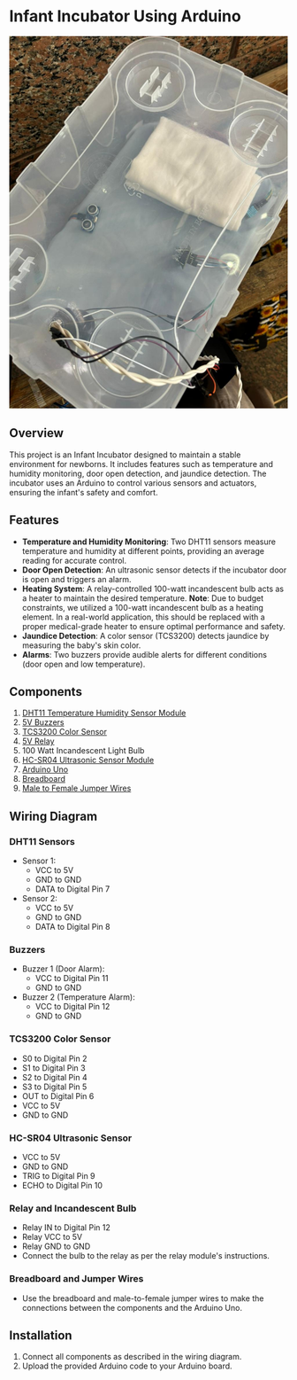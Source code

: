 # Infant Incubator Using Arduino
![Infant Incubator](Image/Incubator.jpeg)

## Overview

This project is an Infant Incubator designed to maintain a stable environment for newborns. It includes features such as temperature and humidity monitoring, door open detection, and jaundice detection. The incubator uses an Arduino to control various sensors and actuators, ensuring the infant's safety and comfort.

## Features

- **Temperature and Humidity Monitoring**: Two DHT11 sensors measure temperature and humidity at different points, providing an average reading for accurate control.
- **Door Open Detection**: An ultrasonic sensor detects if the incubator door is open and triggers an alarm.
- **Heating System**: A relay-controlled 100-watt incandescent bulb acts as a heater to maintain the desired temperature. **Note**: Due to budget constraints, we utilized a 100-watt incandescent bulb as a heating element. In a real-world application, this should be replaced with a proper medical-grade heater to ensure optimal performance and safety.
- **Jaundice Detection**: A color sensor (TCS3200) detects jaundice by measuring the baby's skin color.
- **Alarms**: Two buzzers provide audible alerts for different conditions (door open and low temperature).

## Components

1. [DHT11 Temperature Humidity Sensor Module](https://store.fut-electronics.com/collections/temperature-humidity/products/temperature-amp-humidity-sensor-module)
2. [5V Buzzers](https://store.fut-electronics.com/products/buzzer-5v)
3. [TCS3200 Color Sensor](https://free-electronic.com/product/color-sensor-module-tcs3200-tcs230/)
4. [5V Relay](https://www.ram-e-shop.com/ar/shop/kit-sla-30a-1relay-1-output-relay-30a-module-works-on-5v-signal-sku-sla30-7643)
5. 100 Watt Incandescent Light Bulb
6. [HC-SR04 Ultrasonic Sensor Module](https://store.fut-electronics.com/products/ultrasonic-sensor-module)
7. [Arduino Uno](https://store.fut-electronics.com/products/arduino-uno)
8. [Breadboard](https://store.fut-electronics.com/collections/boards/products/breadboard-840-pin)
9. [Male to Female Jumper Wires](https://store.fut-electronics.com/products/male-female-jumper-wire-400-mm)

## Wiring Diagram

### DHT11 Sensors
- Sensor 1: 
  - VCC to 5V
  - GND to GND
  - DATA to Digital Pin 7
- Sensor 2:
  - VCC to 5V
  - GND to GND
  - DATA to Digital Pin 8

### Buzzers
- Buzzer 1 (Door Alarm):
  - VCC to Digital Pin 11
  - GND to GND
- Buzzer 2 (Temperature Alarm):
  - VCC to Digital Pin 12
  - GND to GND

### TCS3200 Color Sensor
- S0 to Digital Pin 2
- S1 to Digital Pin 3
- S2 to Digital Pin 4
- S3 to Digital Pin 5
- OUT to Digital Pin 6
- VCC to 5V
- GND to GND

### HC-SR04 Ultrasonic Sensor
- VCC to 5V
- GND to GND
- TRIG to Digital Pin 9
- ECHO to Digital Pin 10

### Relay and Incandescent Bulb
- Relay IN to Digital Pin 12
- Relay VCC to 5V
- Relay GND to GND
- Connect the bulb to the relay as per the relay module's instructions.

### Breadboard and Jumper Wires
- Use the breadboard and male-to-female jumper wires to make the connections between the components and the Arduino Uno.

## Installation

1. Connect all components as described in the wiring diagram.
2. Upload the provided Arduino code to your Arduino board.
